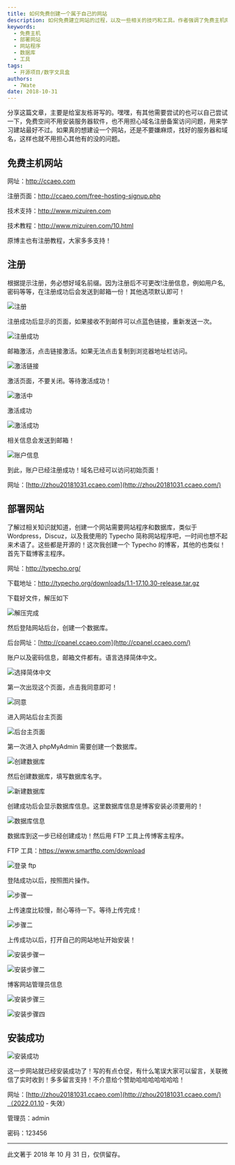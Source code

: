 ```yaml
---
title: 如何免费创建一个属于自己的网站
description: 如何免费建立网站的过程，以及一些相关的技巧和工具。作者强调了免费主机网站的优势，尤其适用于学习建站的初学者，同时提到了有关注册和部署网站的详细步骤。
keywords:
  - 免费主机
  - 部署网站
  - 网站程序
  - 数据库
  - 工具
tags:
  - 开源项目/数字文具盒
authors:
  - 7Wate
date: 2018-10-31
---
```


分享这篇文章，主要是给室友栋哥写的。嘿嘿，有其他需要尝试的也可以自己尝试一下，免费空间不用安装服务器软件，也不用担心域名注册备案访问问题，用来学习建站最好不过。如果真的想建设一个网站，还是不要嫌麻烦，找好的服务器和域名，这样也就不用担心其他有的没的问题。

## 免费主机网站

网址：<http://ccaeo.com>

注册页面：<http://ccaeo.com/free-hosting-signup.php>

技术支持：<http://www.mizuiren.com>

技术教程：<http://www.mizuiren.com/10.html>

原博主也有注册教程，大家多多支持！

## 注册

 根据提示注册，务必想好域名前缀。因为注册后不可更改!注册信息，例如用户名,密码等等，在注册成功后会发送到邮箱一份！其他选项默认即可！

![注册](https://static.7wate.com/img/2020/11/23/ca210089b88d2.png)

注册成功后显示的页面，如果接收不到邮件可以点蓝色链接，重新发送一次。

![注册成功](https://static.7wate.com/img/2020/11/23/a680061b56a35.png)

邮箱激活，点击链接激活。如果无法点击复制到浏览器地址栏访问。

![激活链接](https://static.7wate.com/img/2020/11/23/2005620e7d438.png)

激活页面，不要关闭。等待激活成功！

![激活中](https://static.7wate.com/img/2020/11/23/1ac34002bcbbb.png)

激活成功

![激活成功](https://static.7wate.com/img/2020/11/23/dd1283afcecc4.png)

相关信息会发送到邮箱！

![账户信息](https://static.7wate.com/img/2020/11/23/1f1a5df9e2fe9.png)

到此，账户已经注册成功！域名已经可以访问初始页面！

网址：[http://zhou20181031.ccaeo.com](http://zhou20181031.ccaeo.com/)

## 部署网站

了解过相关知识就知道，创建一个网站需要网站程序和数据库，类似于 Wordpress，Discuz，以及我使用的 Typecho 简称网站程序吧，一时间也想不起来术语了。这些都是开源的！这次我创建一个 Typecho 的博客，其他的也类似！首先下载博客主程序。

网址：<http://typecho.org/>

下载地址：<http://typecho.org/downloads/1.1-17.10.30-release.tar.gz>

下载好文件，解压如下

![解压完成](https://static.7wate.com/img/2020/11/23/0e78759ce3a13.png)

然后登陆网站后台，创建一个数据库。

后台网址：[http://cpanel.ccaeo.com](http://cpanel.ccaeo.com/)

账户以及密码信息，邮箱文件都有。语言选择简体中文。

![选择简体中文](https://static.7wate.com/img/2020/11/23/cbb4237d56405.png)

第一次出现这个页面，点击我同意即可！

![同意](https://static.7wate.com/img/2020/11/23/2c294f0b947e8.png)

进入网站后台主页面

![后台主页面](https://static.7wate.com/img/2020/11/23/53dece800850a.png)

第一次进入 phpMyAdmin 需要创建一个数据库。

![创建数据库](https://static.7wate.com/img/2020/11/23/72394e78284b8.png)

然后创建数据库，填写数据库名字。

![新建数据库](https://static.7wate.com/img/2020/11/23/dc7374a40f4da.png)

创建成功后会显示数据库信息。这里数据库信息是博客安装必须要用的！

![数据库信息](https://static.7wate.com/img/2020/11/23/86b6837353852.png)

数据库到这一步已经创建成功！然后用 FTP 工具上传博客主程序。

FTP 工具：<https://www.smartftp.com/download>

![登录 ftp](https://static.7wate.com/img/2020/11/23/4013c1514c310.png)

登陆成功以后，按照图片操作。

![步骤一](https://static.7wate.com/img/2020/11/23/bd6d39c4104cc.png)

上传速度比较慢，耐心等待一下。等待上传完成！

![步骤二](https://static.7wate.com/img/2020/11/23/b044649a7d73a.png)

上传成功以后，打开自己的网站地址开始安装！

![安装步骤一](https://static.7wate.com/img/2020/11/23/f5ff209a382a1.png)

![安装步骤二](https://static.7wate.com/img/2020/11/23/56cb964c69075.png)

博客网站管理员信息

![安装步骤三](https://static.7wate.com/img/2020/11/23/85714abca1044.png)

![安装步骤四](https://static.7wate.com/img/2020/11/23/9e2567ad92227.png)

## 安装成功

![安装成功](https://static.7wate.com/img/2020/11/23/c2deb561b93a3.png)

这一步网站就已经安装成功了！写的有点仓促，有什么笔误大家可以留言，关联微信了实时收到！多多留言支持！不介意给个赞助哈哈哈哈哈哈哈！

网址：[http://zhou20181031.ccaeo.com](http://zhou20181031.ccaeo.com/)（2022.01.10 - 失效）

管理员：admin

密码：123456

---

此文著于 2018 年 10 月 31 日，仅供留存。
